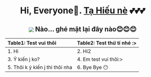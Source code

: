 <h1 align="center"> Hi, Everyone🐾. <a href="https://www.facebook.com/TaHieu2709/">Tạ Hiếu nè<a/> 💕💕💕 </h1>

<h2 align="center"> <img src="https://user-images.githubusercontent.com/71754731/143772295-3cbff4c7-6b31-4591-a452-d97a0d7ff83c.gif" with="100" heigh="100" align="center"> Nào... ghé mặt lại đây nào😊😊😊 </h2>

| Table1: Test vui thôi | Table2: Test thử tí nhé :>
| :--- | :---
| 1. Hi | 2. Hi2
| 3. Ý kiến j ko? | 4. Em test vui thôi:>
| 5. Thôi k ý kiến j thì thôi nha | 6. Bye Bye 😶
